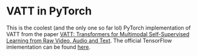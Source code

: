 # VATT in PyTorch

This is the coolest (and the only one so far lol) PyTorch implementation of VATT from the paper [VATT: Transformers for Multimodal Self-Supervised Learning from Raw Video, Audio and Text](https://arxiv.org/abs/2104.11178). The official TensorFlow imlementation can be found [here](https://github.com/google-research/google-research/tree/master/vatt). 
